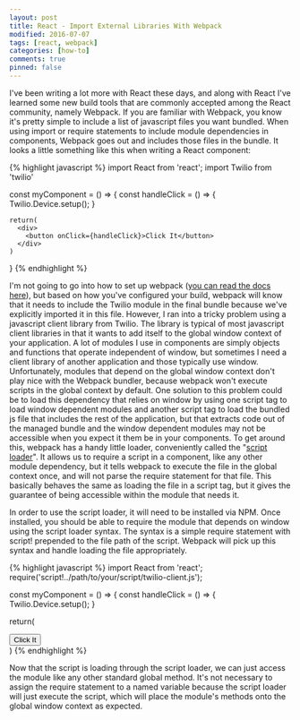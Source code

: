 ```yaml
---
layout: post
title: React - Import External Libraries With Webpack
modified: 2016-07-07
tags: [react, webpack]
categories: [how-to]
comments: true
pinned: false
---
```


I've been writing a lot more with React these days, and along with React I've learned some new build tools that are commonly accepted among the React community, namely Webpack. If you are familiar with Webpack, you know it's pretty simple to include a list of javascript files you want bundled. When using import or require statements to include module dependencies in components, Webpack goes out and includes those files in the bundle. It looks a little something like this when writing a React component:

{% highlight javascript %}
  import React from 'react';
  import Twilio from 'twilio'

  const myComponent = () => {
    const handleClick = () => {
      Twilio.Device.setup();
    }

    return(
      <div>
        <button onClick={handleClick}>Click It</button>
      </div>
    )
  }
{% endhighlight %}

I'm not going to go into how to set up webpack ([you can read the docs here](http://webpack.github.io/docs/)), but based on how you've configured your build, webpack will know that it needs to include the Twilio module in the final bundle because we've explicitly imported it in this file. However, I ran into a tricky problem using a javascript client library from Twilio. The library is typical of most javascript client libraries in that it wants to add itself to the global window context of your application. A lot of modules I use in components are simply objects and functions that operate independent of window, but sometimes I need a client library of another application and those typically use window. Unfortunately, modules that depend on the global window context don't play nice with the Webpack bundler, because webpack won't execute scripts in the global context by default. One solution to this problem could be to load this dependency that relies on window by using one script tag to load  window dependent modules and another script tag to load the bundled js file that includes the rest of the application, but that extracts code out of the managed bundle and the window dependent modules may not be accessible when you expect it them be in your components. To get around this, webpack has a handy little loader, conveniently called the "[script loader](https://github.com/webpack/script-loader)". It allows us to require a script in a component, like any other module dependency, but it tells webpack to execute the file in the global context once, and will not parse the require statement for that file. This basically behaves the same as loading the file in a script tag, but it gives the guarantee of being accessible within the module that needs it.</p>

In order to use the script loader, it will need to be installed via NPM. Once installed, you should be able to require the module that depends on window using the script loader syntax. The syntax is a simple require statement with script! prepended to the file path of the script. Webpack will pick up this syntax and handle loading the file appropriately.

{% highlight javascript %}
  import React from 'react';
  require('script!../path/to/your/script/twilio-client.js');

  const myComponent = () => {
  const handleClick = () => {
    Twilio.Device.setup();
  }

  return(
    <div>
      <button onClick={handleClick}>Click It</button>
    </div>
  )
{% endhighlight %}

Now that the script is loading through the script loader, we can just access the module like any other standard global method. It's not necessary to assign the require statement to a named variable because the script loader will just execute the script, which will place the module's methods onto the global window context as expected.
